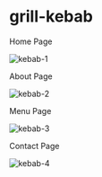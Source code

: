 # grill-kebab


Home Page

![kebab-1](https://github.com/user-attachments/assets/ff9bbfdd-9eb3-4dd9-b789-6e987b92de8e)


About Page

![kebab-2](https://github.com/user-attachments/assets/cad2fb46-2767-4d35-b6cf-b55c7edd355f)


Menu Page

![kebab-3](https://github.com/user-attachments/assets/bd2d5e48-c020-486c-a086-9ae758e76bfc)


Contact Page

![kebab-4](https://github.com/user-attachments/assets/9834c898-5ee8-45c5-8115-bbdeeeed53f1)
